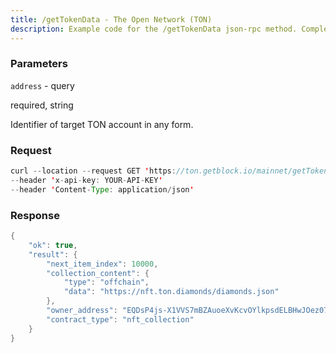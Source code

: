 ```yaml
---
title: /getTokenData - The Open Network (TON)
description: Example code for the /getTokenData json-rpc method. Сomplete guide on how to use /getTokenData json-rpc in GetBlock.io Web3 documentation.
---
```


### Parameters


`address` - query

required, string

Identifier of target TON account in any form.

### Request

``` java
curl --location --request GET 'https://ton.getblock.io/mainnet/getTokenData?address=EQAG2BH0JlmFkbMrLEnyn2bIITaOSssd4WdisE4BdFMkZbir' 
--header 'x-api-key: YOUR-API-KEY' 
--header 'Content-Type: application/json'
```

###  Response

``` java
{
    "ok": true,
    "result": {
        "next_item_index": 10000,
        "collection_content": {
            "type": "offchain",
            "data": "https://nft.ton.diamonds/diamonds.json"
        },
        "owner_address": "EQDsP4js-X1VVS7mBZAuoeXvKcvOYlkpsdELBHwJOez07ZTW",
        "contract_type": "nft_collection"
    }
}
```

